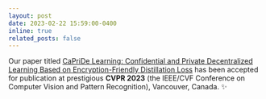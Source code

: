 ```yaml
---
layout: post
date: 2023-02-22 15:59:00-0400
inline: true
related_posts: false
---
```


Our paper titled [CaPriDe Learning: Confidential and Private Decentralized Learning Based on Encryption-Friendly Distillation Loss](https://openaccess.thecvf.com/content/CVPR2023/papers/Tastan_CaPriDe_Learning_Confidential_and_Private_Decentralized_Learning_Based_on_Encryption-Friendly_CVPR_2023_paper.pdf) has been accepted for publication at prestigious **CVPR 2023** (the IEEE/CVF Conference on Computer Vision and Pattern Recognition), Vancouver, Canada. :sparkles: 
